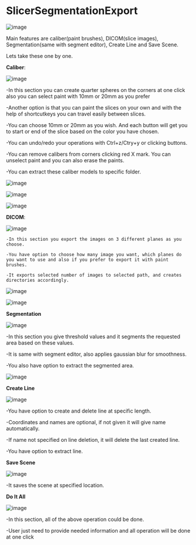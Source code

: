 # SlicerSegmentationExport
![image](https://github.com/user-attachments/assets/11b79ec9-867b-4a7f-b169-f1a94029fe23)

Main features are caliber(paint brushes), DICOM(slice images), Segmentation(same with segment editor), Create Line and Save Scene.

Lets take these one by one.

**Caliber**:

![image](https://github.com/user-attachments/assets/067bda2d-8332-4ece-9e2f-2578a4be4c6b)


  -In this section you can create quarter spheres on the corners at one click also you can select paint with 10mm or 20mm as you prefer
  
  -Another option is that you can paint the slices on your own and with the help of shortcutkeys you can travel easily between slices.
  
  -You can choose 10mm or 20mm as you wish. And each button will get you to start or end of the slice based on the color you have chosen.
  
  -You can undo/redo your operations with Ctrl+z/Ctry+y or clicking buttons.
  
  -You can remove calibers from corners clicking red X mark. You can unselect paint and you can also erase the paints.
  
  -You can extract these caliber models to specific folder.

  
![image](https://github.com/user-attachments/assets/a15c5e7c-46fd-441a-b5ba-97df4f1d2f06)
  


![image](https://github.com/user-attachments/assets/3886cc6f-16bd-4213-95f6-6439cf03ce60)
  


![image](https://github.com/user-attachments/assets/2f835b61-8915-414e-81ef-56dbea46e2f0)
  

  **DICOM**:
  
![image](https://github.com/user-attachments/assets/4157ea4b-4712-40e1-adc0-792c266d9305)
  
    -In this section you export the images on 3 different planes as you choose.
    
    -You have option to choose how many image you want, which planes do you want to use and also if you prefer to export it with paint brushes.
    
    -It exports selected number of images to selected path, and creates directories accordingly.
    
![image](https://github.com/user-attachments/assets/a2b1daf7-e855-447a-9c7e-91ef6bfddab8)

![image](https://github.com/user-attachments/assets/fd948cb4-098e-4d5d-befb-19c0b591134f)
    

**Segmentation**

![image](https://github.com/user-attachments/assets/5d91d35e-3190-42bd-adc8-9c97f6390e58)

  -In this section you give threshold values and it segments the requested area based on these values.
  
  -It is same with segment editor, also applies gaussian blur for smoothness.
  
  -You also have option to extract the segmented area.
  
  ![image](https://github.com/user-attachments/assets/4d01c0c1-38a1-4cdd-8b66-76c87abb337b)
  

**Create Line**

![image](https://github.com/user-attachments/assets/4fd36793-b13a-4b54-abf0-a8378732dd65)
  
  -You have option to create and delete line at specific length.
  
  -Coordinates and names are optional, if not given it will give name automatically.
  
  -If name not specified on line deletion, it will delete the last created line.
  
  -You have option to extract line.
  
**Save Scene**

![image](https://github.com/user-attachments/assets/f4591aa3-6e7d-4a13-a2f1-472a628beeda)

  -It saves the scene at specified location.

  **Do It All**
  
![image](https://github.com/user-attachments/assets/6444dc64-9192-4b6c-9853-130e9114c1d9)

  -In this section, all of the above operation could be done.
  
  -User just need to provide needed information and all operation will be done at one click 
  

